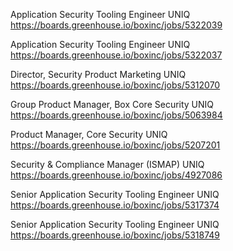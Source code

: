 Application Security Tooling Engineer UNIQ https://boards.greenhouse.io/boxinc/jobs/5322039

Application Security Tooling Engineer UNIQ https://boards.greenhouse.io/boxinc/jobs/5322037

Director, Security Product Marketing UNIQ https://boards.greenhouse.io/boxinc/jobs/5312070

Group Product Manager, Box Core Security UNIQ https://boards.greenhouse.io/boxinc/jobs/5063984

Product Manager, Core Security UNIQ https://boards.greenhouse.io/boxinc/jobs/5207201

Security & Compliance Manager (ISMAP) UNIQ https://boards.greenhouse.io/boxinc/jobs/4927086

Senior Application Security Tooling Engineer UNIQ https://boards.greenhouse.io/boxinc/jobs/5317374

Senior Application Security Tooling Engineer UNIQ https://boards.greenhouse.io/boxinc/jobs/5318749

